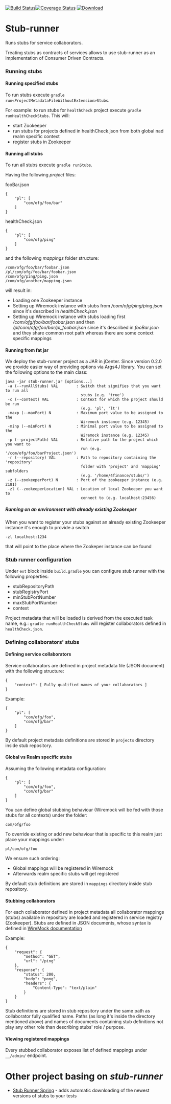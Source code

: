 [![Build Status](https://travis-ci.org/4finance/stub-runner.svg?branch=master)](https://travis-ci.org/4finance/stub-runner)[![Coverage Status](http://img.shields.io/coveralls/4finance/stub-runner/master.svg)](https://coveralls.io/r/4finance/stub-runner)  [ ![Download](https://api.bintray.com/packages/4finance/micro/stub-runner/images/download.svg) ](https://bintray.com/4finance/micro/stub-runner/_latestVersion)

Stub-runner
===========

Runs stubs for service collaborators.

Treating stubs as contracts of services allows to use stub-runner as an implementation of Consumer Driven Contracts.

### Running stubs


#### Running specified stubs
To run stubs execute `gradle run<ProjectMetadataFileWithoutExtension>Stubs`.

For example: to run stubs for `healthCheck` project execute `gradle runHealthCheckStubs`.
This will:
* start Zookeeper
* run stubs for projects defined in healthCheck.json from both global nad realm specific context
* register stubs in Zookeeper

#### Running all stubs
To run all stubs execute `gradle runStubs`.

Having the following *project* files:

fooBar.json

```
{
    "pl": [
        "com/ofg/foo/bar"
    ]
}
```

healthCheck.json

```
{
    "pl": [
        "com/ofg/ping"
    ]
}
```

and the following *mappings* folder structure:


```
/com/ofg/foo/bar/foobar.json
/pl/com/ofg/foo/bar/foobar.json
/com/ofg/ping/ping.json
/com/ofg/another/mapping.json

```

will result in:

* Loading one Zookeeper instance
* Setting up Wiremock instance with stubs from */com/ofg/ping/ping.json* since it's described in *healthCheck.json*
* Setting up Wiremock instance with stubs loading first */com/ofg/foo/bar/foobar.json* and then */pl/com/ofg/foo/bar/pl_foobar.json* since it's described in *fooBar.json*
and they share common root path whereas there are some context specific mappings

#### Running from fat jar

We deploy the stub-runner project as a JAR in jCenter. Since version 0.2.0 we provide easier way of providing options via Args4J library.
You can set the following options to the main class:

```
java -jar stub-runner.jar [options...] 
 -a (--runAllStubs) VAL        : Switch that signifies that you want to run all
                                 stubs (e.g. 'true')
 -c (--context) VAL            : Context for which the project should be run
                                 (e.g. 'pl', 'lt')
 -maxp (--maxPort) N           : Maximum port value to be assigned to the
                                 Wiremock instance (e.g. 12345)
 -minp (--minPort) N           : Minimal port value to be assigned to the
                                 Wiremock instance (e.g. 12345)
 -p (--projectPath) VAL        : Relative path to the project which you want to
                                 run (e.g. '/com/ofg/foo/barProject.json')
 -r (--repository) VAL         : Path to repository containing the 'repository'
                                 folder with 'project' and 'mapping' subfolders
                                 (e.g. '/home/4finance/stubs/')
 -z (--zookeeperPort) N        : Port of the zookeeper instance (e.g. 2181)
 -zl (--zookeeperLocation) VAL : Location of local Zookeeper you want to
                                 connect to (e.g. localhost:23456)
```

##### Running on an environment with already existing Zookeeper

When you want to register your stubs against an already existing Zookeeper instance it's enough to provide a switch

```
-zl localhost:1234
```

that will point to the place where the Zookeper instance can be found


### Stub runner configuration

Under `ext` block inside `build.gradle` you can configure stub runner with the following properties:
* stubRepositoryPath
* stubRegistryPort
* minStubPortNumber
* maxStubPortNumber
* context
    
Project metadata that will be loaded is derived from the executed task name, e.g.: `gradle runHealthCheckStubs` will register collaborators defined in `healthCheck.json`.

### Defining collaborators' stubs

#### Defining service collaborators

Service collaborators are defined in project metadata file (JSON document) with the following structure:
```
{
    "context": [ Fully qualified names of your collaborators ]
}
```

Example:
```
{
    "pl": [
        "com/ofg/foo",
        "com/ofg/bar"
    ]
}
```

By default project metadata definitions are stored in `projects` directory inside stub repository.

#### Global vs Realm specific stubs

Assuming the following metadata configuration:

```
{
    "pl": [
        "com/ofg/foo",
        "com/ofg/bar"
    ]
}
```

You can define global stubbing behaviour (Wiremock will be fed with those stubs for all contexts) under the folder: 

```
com/ofg/foo
```

To override existing or add new behaviour that is specific to this realm just place your mappings under:

```
pl/com/ofg/foo
```

We ensure such ordering:

* Global mappings will be registered in Wiremock
* Afterwards realm specific stubs will get registered

By default stub definitions are stored in `mappings` directory inside stub repository.

#### Stubbing collaborators

For each collaborator defined in project metadata all collaborator mappings (stubs) available in repository are loaded and registered in service registry (Zookeeper).
Stubs are defined in JSON documents, whose syntax is defined in [WireMock documentation](http://wiremock.org/stubbing.html)

Example:
```
{
    "request": {
        "method": "GET",
        "url": "/ping"
    },
    "response": {
        "status": 200,
        "body": "pong",
        "headers": {
            "Content-Type": "text/plain"
        }
    }
}
```

Stub definitions are stored in stub repository under the same path as collaborator fully qualified name.
Paths (as long it's inside the directory mentioned above) and names of documents containing stub definitions not play any other role than describing stubs' role / purpose.

#### Viewing registered mappings

Every stubbed collaborator exposes list of defined mappings under `__/admin/` endpoint.

# Other project basing on *stub-runner*

- [Stub Runner Spring](https://github.com/4finance/stub-runner-spring) - adds automatic downloading of the newest versions of stubs to your tests
